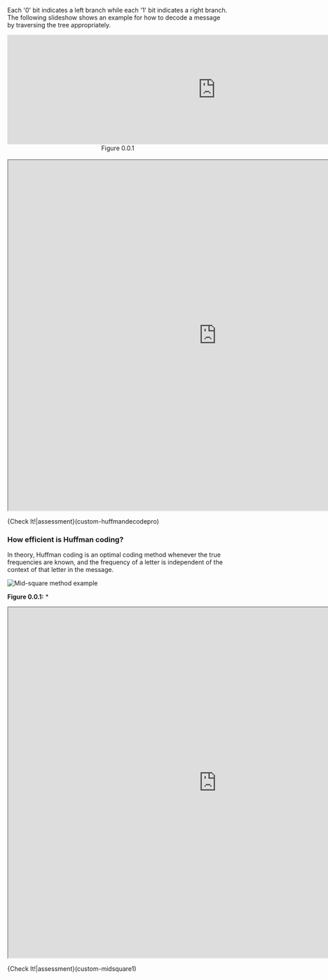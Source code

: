 Each '0' bit indicates a left branch while each '1' bit indicates a right branch. The following slideshow shows an example for how to decode a message by traversing the tree appropriately.


<iframe id="huffmanDecodeCON_iframe" src="https://global.codio.com/opendsa/v5/jsav/iframe/v1/huffmandecodecon.html" width="950" height="250" scrolling="yes" style="position: relative; top: 0px; border: 0; margin: 0; overflow: hidden;">Your browser does not support iframes.</iframe>
<br/>
<center>Figure 0.0.1 </center><br/>


 
<iframe id="HuffmanDecodePRO_iframe" src="https://global.codio.com/opendsa/v5/Exercises/Binary/HuffmanDecodePRO.html?selfLoggingEnabled=false&localMode=true&JXOP-debug=true&JOP-lang=en&JXOP-code=java&scoringServerEnabled=false&threshold=5&amp;points=1.0&required=True" class="embeddedExercise" width="950" height="800" data-showhide="show" scrolling="yes" style="position: relative; top: 0px;">Your browser does not support iframes.</iframe>

{Check It!|assessment}(custom-huffmandecodepro)






### How efficient is Huffman coding?

In theory, Huffman coding is an optimal coding method whenever the true frequencies are known, and the frequency of a letter is independent of the context of that letter in the message.



![Mid-square method example](https://global.codio.com/opendsa/v5/Images/MidSquare.png)

**Figure 0.0.1:** * 
<iframe id="MidSquare1_iframe" src="https://global.codio.com/opendsa/v5/AV/Hashing/MidSquare1.html?selfLoggingEnabled=false&localMode=true&JXOP-debug=true&JOP-lang=en&JXOP-code=java&scoringServerEnabled=false&threshold=5&amp;points=1.0&required=True" class="embeddedExercise" width="950" height="800" data-showhide="show" scrolling="yes" style="position: relative; top: 0px;">Your browser does not support iframes.</iframe>

{Check It!|assessment}(custom-midsquare1)



